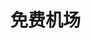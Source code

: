# 免费机场

  <link rel="stylesheet" href="https://cdn.jsdelivr.net/npm/gitalk@1/dist/gitalk.css">
  <script src="https://cdn.jsdelivr.net/npm/gitalk@1/dist/gitalk.min.js"></script>
<div id="gitalk-container"></div>

<script>
const gitalk = new Gitalk({
  clientID: 'Ov23liGYWFHbbq39bY7l',
  clientSecret: '443c92236c1a3bd2af8ff53017a907dd393348cd',
  repo: 'ifenxiang.github.io',      // The repository of store comments,
  owner: 'ifenxiang',
  admin: ['ifenxiang'],
  id: location.pathname,      // Ensure uniqueness and length less than 50
  distractionFreeMode: false,  // Facebook-like distraction free mode
  proxy: 'https://github.com/login/oauth/access_token'
})

gitalk.render('gitalk-container')

</script>
